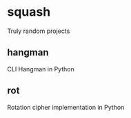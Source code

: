 # squash
Truly random projects

## hangman
CLI Hangman in Python

## rot
Rotation cipher implementation in Python
